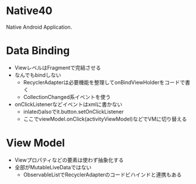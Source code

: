 # Native40
Native Android Application.

# Data Binding

- ViewレベルはFragmentで完結させる
- なんでもbindしない
  - RecyclerAdapterは必要機能を整理してonBindViewHolderをコードで書く
  - CollectionChanged系イベントを使う
- onClickListenerなどイベントはxmlに書かない
  - inlateのalsoでit.button.setOnClickListener
  - ここでviewModel.onClick(activityViewModel)などでVMに切り替える

# View Model

- Viewプロパティなどの要素は使わず抽象化する
- 全部がMutableLiveDataではない
  - ObservableListでRecyclerAdapterのコードビハインドと連携もある
